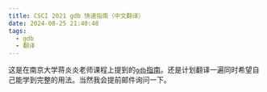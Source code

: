 ```yaml
---
title: CSCI 2021 gdb 快速指南（中文翻译）
date: 2024-08-25 21:40:48
tags:
  - gdb
  - 翻译
---
```


这是在南京大学蒋炎炎老师课程上提到的[`gdb`指南][1]。还是计划翻译一遍同时希望自己能学到完整的用法。当然我会提前邮件询问一下。

[1]: https://www-users.cse.umn.edu/~kauffman/tutorials/gdb.html "CSCI 2021 Quick Guide to gdb: The GNU Debugger"
